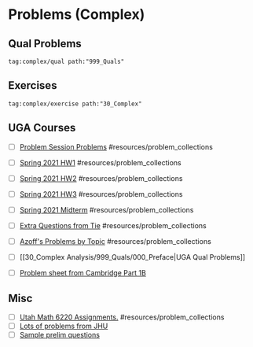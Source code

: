 # Problems (Complex)

## Qual Problems

```query
tag:complex/qual path:"999_Quals"
```

## Exercises
  
```query
tag:complex/exercise path:"30_Complex"
```

## UGA Courses
	
- [ ]  [Problem Session Problems](attachments/8155-starter-problems.pdf) #resources/problem_collections

- [ ]  [Spring 2021 HW1](attachments/8150-hw1.pdf) #resources/problem_collections
    
- [ ]  [Spring 2021 HW2](attachments/8150-hw2.pdf) #resources/problem_collections
    
- [ ]  [Spring 2021 HW3](attachments/8150-hw3.pdf) #resources/problem_collections
    
- [ ]  [Spring 2021 Midterm](attachments/Spring2020Midterm.pdf) #resources/problem_collections
    
- [ ]  [Extra Questions from Tie](attachments/Questions_from_Tie.pdf) #resources/problem_collections

- [ ]  [Azoff's Problems by Topic](attachments/Azoff%20Problems%20by%20Topic.pdf) #resources/problem_collections 

- [ ]  [[30_Complex Analysis/999_Quals/000_Preface|UGA Qual Problems]]
  
- [ ] [Problem sheet from Cambridge Part 1B](attachments/Cambridge%20Examples%20Sheets.pdf)

## Misc

- [ ]  [Utah Math 6220 Assignments.](http://www.math.utah.edu/~astephan/134.pdf) #resources/problem_collections
- [ ]  [Lots of problems from JHU](https://math.jhu.edu/gradexam/analysisexams.pdf)
- [ ] [Sample prelim questions](https://faculty.tcu.edu/richardson/Prelims/PrelimSampleQsCpx_2.pdf)
